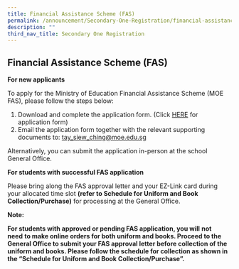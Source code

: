 ```yaml
---
title: Financial Assistance Scheme (FAS)
permalink: /announcement/Secondary-One-Registration/financial-assistance-scheme-fas/
description: ""
third_nav_title: Secondary One Registration
---
```

## Financial Assistance Scheme (FAS)


**For new applicants**

To apply for the Ministry of Education Financial Assistance Scheme (MOE FAS), please follow the steps below:

1.  Download and complete the application form. (Click [HERE](https://sembawangsec.moe.edu.sg/wp-content/uploads/2021/12/MOE-FAS-Application-Form-Page-1-7-29-Sep-2021.pdf) for application form)
2.  Email the application form together with the relevant supporting documents to: [tay\_siew\_ching@moe.edu.sg](mailto:tay_siew_ching@moe.edu.sg)

Alternatively, you can submit the application in-person at the school General Office.

**For students with successful FAS application**

Please bring along the FAS approval letter and your EZ-Link card during your allocated time slot **(refer to Schedule for Uniform and Book Collection/Purchase)** for processing at the General Office.

**Note:**

**For students with approved or pending FAS application, you will** **not need** **to make online orders for both uniform and books. Proceed to the General Office to submit your FAS approval letter before collection of the uniform and books. Please follow the schedule for collection as shown in the “Schedule for Uniform and Book Collection/Purchase”.**